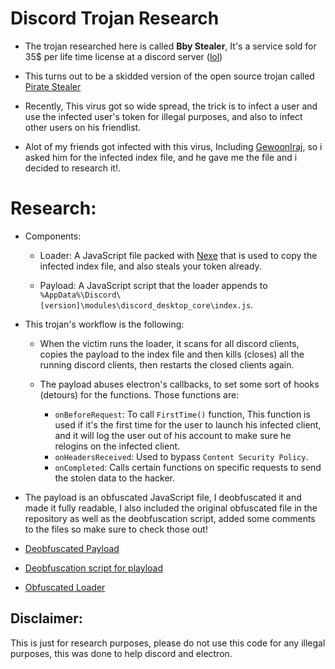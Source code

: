 # Discord Trojan Research

- The trojan researched here is called **Bby Stealer**, It's a service sold for 35$ per life time license at a discord server ([lol](https://twitter.com/xkem0x/status/1480688507353980934))

- This turns out to be a skidded version of the open source trojan called [Pirate Stealer](https://github.com/Stanley-GF/PirateStealer)

- Recently, This virus got so wide spread, the trick is to infect a user and use the infected user's token for illegal purposes, and also to infect other users on his friendlist.

- Alot of my friends got infected with this virus, Including [GewoonIraj](https://github.com/GewoonIraj), so i asked him for the infected index file, and he gave me the file and i decided to research it!.

# **Research:**

- Components:

  - Loader: A JavaScript file packed with [Nexe](https://github.com/nexe/nexe) that is used to copy the infected index file, and also steals your token already.

  - Payload: A JavaScript script that the loader appends to `%AppData%\Discord\[version]\modules\discord_desktop_core\index.js`.

- This trojan's workflow is the following:

  - When the victim runs the loader, it scans for all discord clients, copies the payload to the index file and then kills (closes) all the running discord clients, then restarts the closed clients again.

  - The payload abuses electron's callbacks, to set some sort of hooks (detours) for the functions.
    Those functions are:
     - `onBeforeRequest`: To call `FirstTime()` function, This function is used if it's the first time for the user to launch his infected client, and it will log the user out of his account to make sure he relogins on the infected client.
    - `onHeadersReceived`: Used to bypass `Content Security Policy`.
    - `onCompleted`: Calls certain functions on specific requests to send the stolen data to the hacker.

- The payload is an obfuscated JavaScript file, I deobfuscated it and made it fully readable, I also included the original obfuscated file in the repository as well as the deobfuscation script, added some comments to the files so make sure to check those out!

- [Deobfuscated Payload](/payload.js)
- [Deobfuscation script for playload](/decryptPayload.js)
- [Obfuscated Loader](/loader.js)


## **Disclaimer:**

This is just for research purposes, please do not use this code for any illegal purposes, this was done to help discord and electron.
